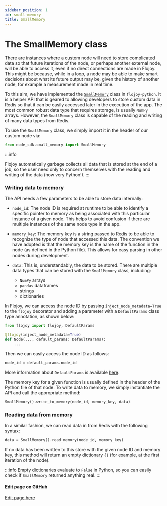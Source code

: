 ```yaml
---
sidebar_position: 1
id: small-memory
title: SmallMemory
---
```


# The SmallMemory class

There are instances where a custom node will need to store complicated data so that future iterations of the node, or perhaps another external node, will be able to access it, even if no direct connections are made in Flojoy. This might be because, while in a loop, a node may be able to make smart decisions about what its future output may be, given the history of another node, for example a measurement made in real time.

To this aim, we have implemented the [`SmallMemory`](https://github.com/flojoy-io/studio/blob/main/PYTHON/node_sdk/small_memory.py) class in `flojoy-python`. It is a helper API that is geared to allowing developers to store custom data in Redis so that it can be easily accessed later in the execution of the app. The most common robust data type that requires storage, is usually `NumPy` arrays. However, the `SmallMemory` class is capable of the reading and writing of many data types from Redis.

To use the `SmallMemory` class, we simply import it in the header of our custom node via:

```python
from node_sdk.small_memory import SmallMemory
```
:::info

Flojoy automatically garbage collects all data that is stored at the end of a job, so the user need only to concern themselves with the reading and writing of the data (how very Python!).
:::

### Writing data to memory

The API needs a few parameters to be able to store data internally:

- `node_id`: The node ID is required at runtime to be able to identify a specific pointer to memory as being associated with this particular instance of a given node. This helps to avoid confusion if there are multiple instances of the same node type in the app.

- `memory_key`: The memory key is a string passed to Redis to be able to recognize the type of node that accessed this data. The convention we have adopted is that the memory key is the name of the function in the node (as defined in the Python file). This allows for easy parsing in other nodes during development.

- `data`: This is, understandably, the data to be stored. There are multiple data types that can be stored with the `SmallMemory` class, including:

    - `NumPy` arrays
    - `pandas` dataframes
    - strings
    - dictionaries

In Flojoy, we can access the node ID by passing `inject_node_metadata=True` to the `flojoy` decorator and adding a parameter with a `DefaultParams` class type annotation, as shown below:

```python
from flojoy import flojoy, DefaultParams

@flojoy(inject_node_metadata=True)
def Node(..., default_params: DefaultParams):
    ...
```

Then we can easily access the node ID as follows:

```python
node_id = default_params.node_id
```

More information about `DefaultParams` is available [here](../custom-nodes/node-api-reference.md#defaultparams).

The memory key for a given function is usually defined in the header of the Python file of that node. To write data to memory, we simply instantiate the API and call the appropriate method:

```python
SmallMemory().write_to_memory(node_id, memory_key, data)
```

### Reading data from memory

In a similar fashion, we can read data in from Redis with the following syntax:

```python
data = SmallMemory().read_memory(node_id, memory_key)
```

If no data has been written to this store with the given node ID and memory key, this method will return an empty dictionary `{}` (for example, at the first iteration of the node).

:::info
Empty dictionaries evaluate to `False` in Python, so you can easily check if `SmallMemory` returned anything real. 
:::

[//]: # (Edit page on GitHub)

#### Edit page on GitHub

[Edit page here](https://github.com/flojoy-ai/docs/blob/main/docs/advanced-usage/small-memory.md)